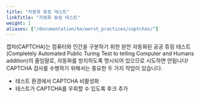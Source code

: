 ```yaml
---
title: "자동화 튜링 테스트"
linkTitle: "자동화 튜링 테스트"
weight: 1
aliases: ["/documentation/ko/worst_practices/captchas/"]    
---
```


캡차(CAPTCHA)는 컴퓨터와 인간을 구분하기 위한 완전 자동화된 공공 튜링 테스트(Completely Automated 
Public Turing Test to telling Computer and Humans addition)의 줄임말로, 자동화를 방지하도록 명시되어 
있으므로 시도하면 안됩니다! CAPTCHA 검사를 수행하기 위해서는 중요한 두 가지 작업이 있습니다.

* 테스트 환경에서 CAPTCHA 비활성화
* 테스트가 CAPTCHA를 우회할 수 있도록 후크 추가


